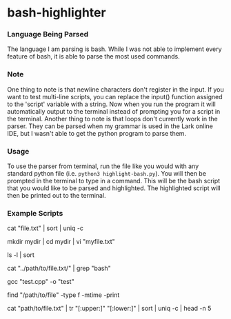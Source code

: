 # bash-highlighter

### Language Being Parsed

The language I am parsing is bash. While I was not able to implement every feature of bash, it is able to parse the most used commands.

### Note
One thing to note is that newline characters don't register in the input. If you want to test multi-line scripts, you can replace the input() function assigned to the 'script' variable with a string. Now when you run the program it will automatically output to the terminal instead of prompting you for a script in the terminal. Another thing to note is that loops don't currently work in the parser. They can be parsed when my grammar is used in the Lark online IDE, but I wasn't able to get the python program to parse them.

### Usage

To use the parser from terminal, run the file like you would with any standard python file (i.e. ```python3 highlight-bash.py```).
You will then be prompted in the terminal to type in a command. This will be the bash script that you would like to be parsed and highlighted.
The highlighted script will then be printed out to the terminal.


### Example Scripts

cat "file.txt" | sort | uniq -c

mkdir mydir | cd mydir | vi "myfile.txt"

ls -l | sort

cat "../path/to/file.txt/" | grep "bash"

gcc "test.cpp" -o "test"

find "/path/to/file" -type f -mtime -print

cat "path/to/file.txt" | tr "[:upper:]" "[:lower:]" | sort | uniq -c | head -n 5
